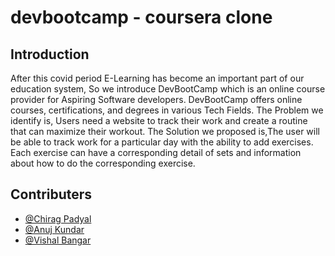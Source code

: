 
# devbootcamp - coursera clone

## Introduction
After this covid period E-Learning has become an important part of our education system, So
we introduce DevBootCamp which is an online course provider for Aspiring Software
developers.
DevBootCamp offers online courses, certifications, and degrees in various Tech Fields.
The Problem we identify is, Users need a website to track their work and create a routine that
can maximize their workout.
The Solution we proposed is,The user will be able to track work for a particular day with the
ability to add exercises. Each exercise can have a corresponding detail of sets and
information about how to do the corresponding exercise.

## Contributers

- [@Chirag Padyal](https://github.com/FreakStar03)
- [@Anuj Kundar](https://github.com/Anuj-Kundar)
- [@Vishal Bangar](https://github.com/vishal-bangar)
